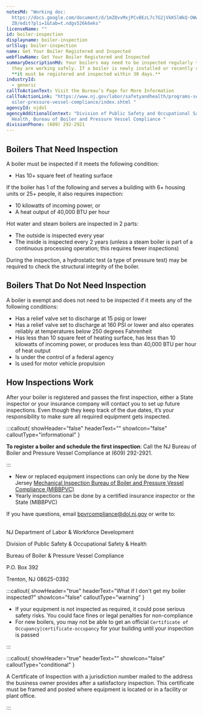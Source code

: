 ```yaml
---
notesMd: "Working doc:
  https://docs.google.com/document/d/1mZQvvMxjPCvBEzL7c7G2jVkKSlWkQ-OWwBXE0SlvZ\
  Z0/edit?pli=1&tab=t.ndgv526k6eks"
licenseName: ""
id: boiler-inspection
displayname: boiler-inspection
urlSlug: boiler-inspection
name: Get Your Boiler Registered and Inspected
webflowName: Get Your Boiler Registered and Inspected
summaryDescriptionMd: Your boilers may need to be inspected regularly to ensure
  they are working safely. If a boiler is newly installed or recently replaced,
  **it must be registered and inspected within 30 days.**
industryId:
  - generic
callToActionText: Visit the Bureau’s Page for More Information
callToActionLink: "https://www.nj.gov/labor/safetyandhealth/programs-services/b\
  oiler-pressure-vessel-compliance/index.shtml "
agencyId: njdol
agencyAdditionalContext: "Division of Public Safety and Occupational Safety and
  Health, Bureau of Boiler and Pressure Vessel Compliance "
divisionPhone: (609) 292-2921
---
```

## Boilers That Need Inspection

A boiler must be inspected if it meets the following condition:

* Has 10+ square feet of heating surface

If the boiler has 1 of the following and serves a building with 6+ housing units or 25+ people, it also requires inspection:

* 10 kilowatts of incoming power, or
* A heat output of 40,000 BTU per hour

Hot water and steam boilers are inspected in 2 parts:

* The outside is inspected every year
* The inside is inspected every 2 years (unless a steam boiler is part of a continuous processing operation; this requires fewer inspections)

During the inspection, a hydrostatic test (a type of pressure test) may be required to check the structural integrity of the boiler.

## Boilers That Do Not Need Inspection

A boiler is exempt and does not need to be inspected if it meets any of the following conditions:

* Has a relief valve set to discharge at 15 psig or lower
* Has a relief valve set to discharge at 160 PSI or lower and also operates reliably at temperatures below 250 degrees Fahrenheit 
* Has less than 10 square feet of heating surface, has less than 10 kilowatts of incoming power, or produces less than 40,000 BTU per hour of heat output
* Is under the control of a federal agency
* Is used for motor vehicle propulsion

## How Inspections Work

After your boiler is registered and passes the first inspection, either a State inspector or your insurance company will contact you to set up future inspections. Even though they keep track of the due dates, it’s your responsibility to make sure all required equipment gets inspected. 

:::callout{ showHeader="false" headerText="" showIcon="false" calloutType="informational" }

**To register a boiler and schedule the first inspection**: Call the NJ Bureau of Boiler and Pressure Vessel Compliance at (609) 292-2921.

:::

* New or replaced equipment inspections can only be done by the New Jersey [Mechanical Inspection Bureau of Boiler and Pressure Vessel Compliance (MIBBPVC)](https://www.nj.gov/labor/safetyandhealth/programs-services/boiler-pressure-vessel-compliance/index.shtml)
* Yearly inspections can be done by a certified insurance inspector or the State (MIBBPVC)

If you have questions, email [bpvrcompliance@dol.nj.gov](bpvrcompliance@dol.nj.gov) or write to:

\
NJ Department of Labor & Workforce Development

Division of Public Safety & Occupational Safety & Health

Bureau of Boiler & Pressure Vessel Compliance

P.O. Box 392

Trenton, NJ 08625-0392

:::callout{ showHeader="true" headerText="What if I don't get my boiler inspected?" showIcon="false" calloutType="warning" }

* If your equipment is not inspected as required, it could pose serious safety risks. You could face fines or legal penalties for non-compliance
* For new boilers, you may not be able to get an official `Certificate of Occupancy|certificate-occupancy` for your building until your inspection is passed

:::

:::callout{ showHeader="true" headerText="" showIcon="false" calloutType="conditional" }

A Certificate of Inspection with a jurisdiction number mailed to the address the business owner provides after a satisfactory inspection. This certificate must be framed and posted where equipment is located or in a facility or plant office.

:::